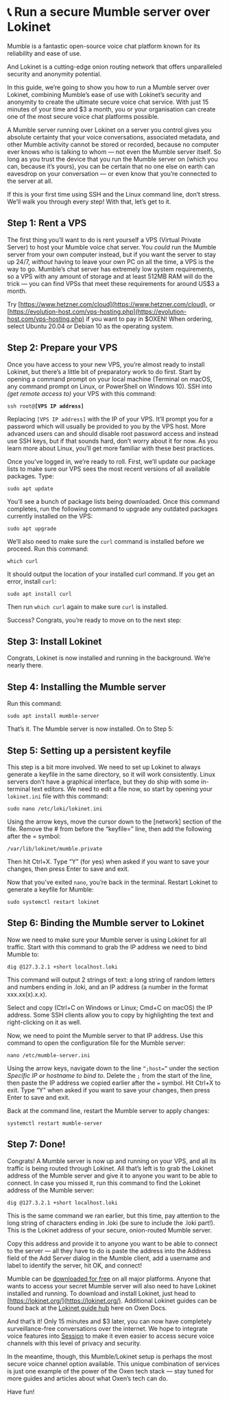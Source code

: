 # 📞 Run a secure Mumble server over Lokinet

Mumble is a fantastic open-source voice chat platform known for its reliability and ease of use.

And Lokinet is a cutting-edge onion routing network that offers unparalleled security and anonymity potential.

In this guide, we’re going to show you how to run a Mumble server over Lokinet, combining Mumble’s ease of use with Lokinet’s security and anonymity to create the ultimate secure voice chat service. With just 15 minutes of your time and $3 a month, you or your organisation can create one of the most secure voice chat platforms possible.

A Mumble server running over Lokinet on a server you control gives you absolute certainty that your voice conversations, associated metadata, and other Mumble activity cannot be stored or recorded, because no computer ever knows who is talking to whom — not even the Mumble server itself. So long as you trust the device that you run the Mumble server on \(which you can, because it’s yours\), you can be certain that no one else on earth can eavesdrop on your conversation — or even know that you’re connected to the server at all.

If this is your first time using SSH and the Linux command line, don’t stress. We’ll walk you through every step! With that, let’s get to it.

## Step 1: Rent a VPS

The first thing you’ll want to do is rent yourself a VPS \(Virtual Private Server\) to host your Mumble voice chat server. You _could_ run the Mumble server from your own computer instead, but if you want the server to stay up 24/7, _without_ having to leave your own PC on all the time, a VPS is the way to go. Mumble’s chat server has extremely low system requirements, so a VPS with any amount of storage and at least 512MB RAM will do the trick — you can find VPSs that meet these requirements for around US$3 a month.

Try [https://www.hetzner.com/cloud](https://www.hetzner.com/cloud), or [https://evolution-host.com/vps-hosting.php](https://evolution-host.com/vps-hosting.php) if you want to pay in $OXEN! When ordering, select Ubuntu 20.04 or Debian 10 as the operating system.

## Step 2: Prepare your VPS

Once you have access to your new VPS, you’re almost ready to install Lokinet, but there’s a little bit of preparatory work to do first. Start by opening a command prompt on your local machine \(Terminal on macOS, any command prompt on Linux, or PowerShell on Windows 10\). SSH into _\(get remote access to\)_ your VPS with this command:

`ssh root@`**`[VPS IP address]`**

Replacing `[VPS IP address]` with the IP of your VPS. It’ll prompt you for a password which will usually be provided to you by the VPS host. More advanced users can and should disable root password access and instead use SSH keys, but if that sounds hard, don’t worry about it for now. As you learn more about Linux, you’ll get more familiar with these best practices.

Once you’ve logged in, we’re ready to roll. First, we’ll update our package lists to make sure our VPS sees the most recent versions of all available packages. Type:

`sudo apt update`

You’ll see a bunch of package lists being downloaded. Once this command completes, run the following command to upgrade any outdated packages currently installed on the VPS:

`sudo apt upgrade`

We’ll also need to make sure the `curl` command is installed before we proceed. Run this command:

`which curl`

It should output the location of your installed curl command. If you get an error, install `curl`:

`sudo apt install curl`

Then run `which curl` again to make sure `curl` is installed.

Success? Congrats, you’re ready to move on to the next step:

## Step 3: Install Lokinet

Congrats, Lokinet is now installed and running in the background. We’re nearly there.

## Step 4: Installing the Mumble server

Run this command:

`sudo apt install mumble-server`

That’s it. The Mumble server is now installed. On to Step 5:

## Step 5: Setting up a persistent keyfile

This step is a bit more involved. We need to set up Lokinet to always generate a keyfile in the same directory, so it will work consistently. Linux servers don’t have a graphical interface, but they do ship with some in-terminal text editors. We need to edit a file now, so start by opening your `lokinet.ini` file with this command:

`sudo nano /etc/loki/lokinet.ini`

Using the arrow keys, move the cursor down to the \[network\] section of the file. Remove the \# from before the “keyfile=” line, then add the following after the = symbol:

`/var/lib/lokinet/mumble.private`

Then hit Ctrl+X. Type “Y” \(for yes\) when asked if you want to save your changes, then press Enter to save and exit.

Now that you’ve exited `nano`, you’re back in the terminal. Restart Lokinet to generate a keyfile for Mumble:

`sudo systemctl restart lokinet`

## Step 6: Binding the Mumble server to Lokinet

Now we need to make sure your Mumble server is using Lokinet for all traffic. Start with this command to grab the IP address we need to bind Mumble to:

`dig @127.3.2.1 +short localhost.loki`

This command will output 2 strings of text: a long string of random letters and numbers ending in .loki, and an IP address \(a number in the format xxx.xx\(x\).x.x\).

Select and copy \(Ctrl+C on Windows or Linux; Cmd+C on macOS\) the IP address. Some SSH clients allow you to copy by highlighting the text and right-clicking on it as well.

Now, we need to point the Mumble server to that IP address. Use this command to open the configuration file for the Mumble server:

`nano /etc/mumble-server.ini`

Using the arrow keys, navigate down to the line `“;host=”` under the section _Specific IP or hostname to bind to_. Delete the `;` from the start of the line, then paste the IP address we copied earlier after the `=` symbol. Hit Ctrl+X to exit. Type “Y” when asked if you want to save your changes, then press Enter to save and exit.

Back at the command line, restart the Mumble server to apply changes:

`systemctl restart mumble-server`

## Step 7: Done!

Congrats! A Mumble server is now up and running on your VPS, and all its traffic is being routed through Lokinet. All that’s left is to grab the Lokinet address of the Mumble server and give it to anyone you want to be able to connect. In case you missed it, run this command to find the Lokinet address of the Mumble server:

`dig @127.3.2.1 +short localhost.loki`

This is the same command we ran earlier, but this time, pay attention to the long string of characters ending in .loki \(be sure to include the .loki part!\). This is the Lokinet address of your secure, onion-routed Mumble server.

Copy this address and provide it to anyone you want to be able to connect to the server — all they have to do is paste the address into the Address field of the Add Server dialog in the Mumble client, add a username and label to identify the server, hit OK, and connect!

Mumble can be [downloaded for free](https://www.mumble.info/) on all major platforms. Anyone that wants to access your secret Mumble server will also need to have Lokinet installed and running. To download and install Lokinet, just head to [https://lokinet.org/](https://lokinet.org/). Additional Lokinet guides can be found back at the [Lokinet guide hub](./) here on Oxen Docs.

And that’s it! Only 15 minutes and $3 later, you can now have completely surveillance-free conversations over the internet. We hope to integrate voice features into [Session](../../session/) to make it even easier to access secure voice channels with this level of privacy and security.

In the meantime, though, this Mumble/Lokinet setup is perhaps the most secure voice channel option available. This unique combination of services is just one example of the power of the Oxen tech stack — stay tuned for more guides and articles about what Oxen’s tech can do.

Have fun!

